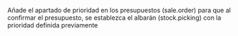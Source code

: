 Añade el apartado de prioridad en los presupuestos (sale.order) para que al confirmar el presupuesto, se establezca el albarán (stock.picking) con la prioridad definida previamente
